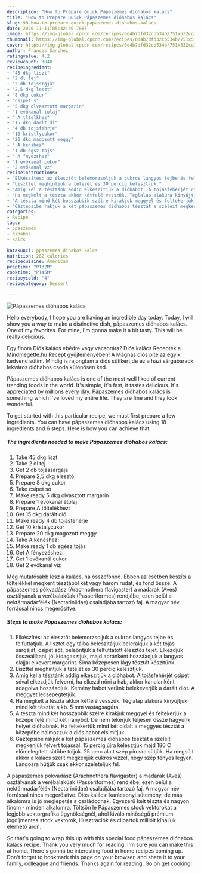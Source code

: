 ```yaml
---
description: "How to Prepare Quick Pápaszemes dióhabos kalács"
title: "How to Prepare Quick Pápaszemes dióhabos kalács"
slug: 98-how-to-prepare-quick-papaszemes-diohabos-kalacs
date: 2020-11-11T05:32:30.708Z
image: https://img-global.cpcdn.com/recipes/6d4b7dfd32cb534b/751x532cq70/papaszemes-diohabos-kalacs-recept-foto.jpg
thumbnail: https://img-global.cpcdn.com/recipes/6d4b7dfd32cb534b/751x532cq70/papaszemes-diohabos-kalacs-recept-foto.jpg
cover: https://img-global.cpcdn.com/recipes/6d4b7dfd32cb534b/751x532cq70/papaszemes-diohabos-kalacs-recept-foto.jpg
author: Frances Sanchez
ratingvalue: 4.2
reviewcount: 3848
recipeingredient:
- "45 dkg liszt"
- "2 dl tej"
- "2 db tojssrgja"
- "2,5 dkg leszt"
- "8 dkg cukor"
- "csipet s"
- "5 dkg olvasztott margarin"
- "1 evőkanál tolaj"
- " A tltelkhez"
- "15 dkg darlt di"
- "4 db tojsfehrje"
- "10 kristlycukor"
- "20 dkg magozott meggy"
- " A kenshez"
- "1 db egsz tojs"
- " A fnyezshez"
- "1 evőkanál cukor"
- "2 evőkanál vz"
recipeinstructions:
- "Elkészítés: az élesztőt belemorzsoljuk a cukros langyos tejbe és felfuttatjuk. A lisztet egy tálba beleszitáljuk belerakjuk a két tojás sárgáját, csipet sót, beleöntjük a felfuttatott élesztős tejet. Elkezdjük összeállítani, jól kidagasztjuk, majd apránként hozzáadjuk a langyos olajjal elkevert margarint. Sima közepesen lágy tésztát készítünk."
- "Liszttel meghintjük a tetejét és 30 percig kelesztjük."
- "Amíg kel a tésztánk addig elkészítjük a dióhabot. A tojásfehérjét csipet sóval elkezdjük felverni, ha elkezd nőni a hab, akkor kanalanként adagolva hozzáadjuk. Kemény habot verünk belekeverjük a darált diót. A meggyet lecsepegtetjük."
- "Ha megkelt a tészta akkor kétfelé vesszük. Téglalap alakúra kinyújtjuk mind két tésztát a kb. 5 mm vastagságúra."
- "A tészta mind két hosszabbik szélre kirakjuk meggyel és feltekerjük a közepe felé mind két irányból. De nem tekerjük teljesen össze hagyunk helyet dióhabnak. Ha feltekertük mind két oldalt a meggyes tésztát a közepébe halmozzuk a diós habot elsimítjuk."
- "Gáztepsibe rakjuk a két pápaszemes dióhabos tésztát a széleit megkenjük felvert tojással. 15 percig újra kelesztjük majd 180 C előmelegített sütőbe toljuk. 25 perc alatt szép pirosra sütjük. Ha megsült akkor a kalács szélit megkenjük cukros vízzel, hogy szép fényes legyen. Langosra hűtjük csak ekkor szeleteljük fel."
categories:
- Recipe
tags:
- ppaszemes
- dihabos
- kalcs

katakunci: ppaszemes dihabos kalcs 
nutrition: 282 calories
recipecuisine: American
preptime: "PT32M"
cooktime: "PT45M"
recipeyield: "4"
recipecategory: Dessert

---
```



![Pápaszemes dióhabos kalács](https://img-global.cpcdn.com/recipes/6d4b7dfd32cb534b/751x532cq70/papaszemes-diohabos-kalacs-recept-foto.jpg)

Hello everybody, I hope you are having an incredible day today. Today, I will show you a way to make a distinctive dish, pápaszemes dióhabos kalács. One of my favorites. For mine, I'm gonna make it a bit tasty. This will be really delicious.

Egy finom Diós kalács ebédre vagy vacsorára? Diós kalács Receptek a Mindmegette.hu Recept gyűjteményében! A Mágnás diós pite az egyik kedvenc sütim. Mindig is rajongtam a diós sütikért,de ez a házi sárgabarack lekváros dióhabos csoda különösen ked.

Pápaszemes dióhabos kalács is one of the most well liked of current trending foods in the world. It's simple, it's fast, it tastes delicious. It's appreciated by millions every day. Pápaszemes dióhabos kalács is something which I've loved my entire life. They are fine and they look wonderful.


To get started with this particular recipe, we must first prepare a few ingredients. You can have pápaszemes dióhabos kalács using 18 ingredients and 6 steps. Here is how you can achieve that.

<!--inarticleads1-->

##### The ingredients needed to make Pápaszemes dióhabos kalács:

1. Take 45 dkg liszt
1. Take 2 dl tej
1. Get 2 db tojássárgája
1. Prepare 2,5 dkg élesztő
1. Prepare 8 dkg cukor
1. Take csipet só
1. Make ready 5 dkg olvasztott margarin
1. Prepare 1 evőkanál étolaj
1. Prepare  A töltelékhez:
1. Get 15 dkg darált dió
1. Make ready 4 db tojásfehérje
1. Get 10 kristálycukor
1. Prepare 20 dkg magozott meggy
1. Take  A kenéshez:
1. Make ready 1 db egész tojás
1. Get  A fényezéshez:
1. Get 1 evőkanál cukor
1. Get 2 evőkanál víz


Még mutatósabb lesz a kalács, ha összefonod. Ebben az esetben készíts a töltelékkel megkent tésztából két vagy három rudat, és fond össze. A pápaszemes pókvadász (Arachnothera flavigaster) a madarak (Aves) osztályának a verébalakúak (Passeriformes) rendjébe, ezen belül a nektármadárfélék (Nectariniidae) családjába tartozó faj. A magyar név forrással nincs megerősítve. 

<!--inarticleads2-->

##### Steps to make Pápaszemes dióhabos kalács:

1. Elkészítés: az élesztőt belemorzsoljuk a cukros langyos tejbe és felfuttatjuk. A lisztet egy tálba beleszitáljuk belerakjuk a két tojás sárgáját, csipet sót, beleöntjük a felfuttatott élesztős tejet. Elkezdjük összeállítani, jól kidagasztjuk, majd apránként hozzáadjuk a langyos olajjal elkevert margarint. Sima közepesen lágy tésztát készítünk.
1. Liszttel meghintjük a tetejét és 30 percig kelesztjük.
1. Amíg kel a tésztánk addig elkészítjük a dióhabot. A tojásfehérjét csipet sóval elkezdjük felverni, ha elkezd nőni a hab, akkor kanalanként adagolva hozzáadjuk. Kemény habot verünk belekeverjük a darált diót. A meggyet lecsepegtetjük.
1. Ha megkelt a tészta akkor kétfelé vesszük. Téglalap alakúra kinyújtjuk mind két tésztát a kb. 5 mm vastagságúra.
1. A tészta mind két hosszabbik szélre kirakjuk meggyel és feltekerjük a közepe felé mind két irányból. De nem tekerjük teljesen össze hagyunk helyet dióhabnak. Ha feltekertük mind két oldalt a meggyes tésztát a közepébe halmozzuk a diós habot elsimítjuk.
1. Gáztepsibe rakjuk a két pápaszemes dióhabos tésztát a széleit megkenjük felvert tojással. 15 percig újra kelesztjük majd 180 C előmelegített sütőbe toljuk. 25 perc alatt szép pirosra sütjük. Ha megsült akkor a kalács szélit megkenjük cukros vízzel, hogy szép fényes legyen. Langosra hűtjük csak ekkor szeleteljük fel.


A pápaszemes pókvadász (Arachnothera flavigaster) a madarak (Aves) osztályának a verébalakúak (Passeriformes) rendjébe, ezen belül a nektármadárfélék (Nectariniidae) családjába tartozó faj. A magyar név forrással nincs megerősítve. Diós kalács: karácsonyi sütemény, de más alkalomra is jó meglepetés a családodnak. Egyszerű kelt tészta és nagyon finom - minden alkalomra. Töltsön le Pápaszemes stock vektorokat a legjobb vektorgrafika ügynökségnél, ahol kiváló minőségű prémium jogdíjmentes stock vektorok, illusztrációk és clipartok millióit kínáljuk elérhető áron. 

So that's going to wrap this up with this special food pápaszemes dióhabos kalács recipe. Thank you very much for reading. I'm sure you can make this at home. There's gonna be interesting food in home recipes coming up. Don't forget to bookmark this page on your browser, and share it to your family, colleague and friends. Thanks again for reading. Go on get cooking!
